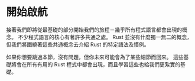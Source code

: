 # 開始啟航

接著我們即將從最基礎的部分開始我們的旅程－幾乎所有程式語言都會出現的概念。
不少程式語言的核心有著許多共通之處。
Rust 並沒有什麼獨一無二的概念，但我們將圍繞著這些共通概念去介紹 Rust 的特定語法及慣例。

如果你想要跳過本節，沒有問題，但你未來可能會為了某些細節而回來。
這些基礎將會在所有有用的 Rust 程式中都會出現，而且學習這些也給我們更紮實的基礎。
